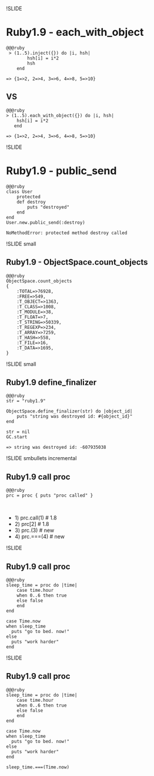 !SLIDE
# Ruby1.9 - each_with_object
    
    @@@ruby
     > (1..5).inject({}) do |i, hsh| 
            hsh[i] = i*2
            hsh
        end

    => {1=>2, 2=>4, 3=>6, 4=>8, 5=>10}

## VS ##

    @@@ruby 
    > (1..5).each_with_object({}) do |i, hsh| 
        hsh[i] = i*2 
       end

    => {1=>2, 2=>4, 3=>6, 4=>8, 5=>10}

!SLIDE 
# Ruby1.9 - public_send #

    @@@ruby
    class User
        protected
        def destroy
            puts "destroyed"
        end
    end
    User.new.public_send(:destroy)

    NoMethodError: protected method destroy called 

!SLIDE small
## Ruby1.9 - ObjectSpace.count_objects ##

    @@@ruby
    ObjectSpace.count_objects
    {
        :TOTAL=>76928, 
        :FREE=>549, 
        :T_OBJECT=>1363, 
        :T_CLASS=>1008, 
        :T_MODULE=>38, 
        :T_FLOAT=>7, 
        :T_STRING=>50339, 
        :T_REGEXP=>234, 
        :T_ARRAY=>7259, 
        :T_HASH=>558, 
        :T_FILE=>16, 
        :T_DATA=>1695, 
    }

!SLIDE small
## Ruby1.9 define_finalizer ##

    @@@ruby
    str = "ruby1.9"

    ObjectSpace.define_finalizer(str) do |object_id|
        puts "string was destroyed id: #{object_id}"
    end

    str = nil
    GC.start

    => string was destroyed id: -607935038

!SLIDE smbullets incremental
## Ruby1.9 call proc ##

    @@@ruby 
    prc = proc { puts "proc called" }
   
<br />
<ul>
<li style="text-align: left;"> 1) prc.call(1) # 1.8</li>
<li style="text-align: left;"> 2) prc[2] # 1.8</li>
<li style="text-align: left;"> 3) prc.(3) # new</li>
<li style="text-align: left;"> 4) prc.===(4) # new</li>
</ul>

!SLIDE
## Ruby1.9 call proc ##

    @@@ruby
    sleep_time = proc do |time|
        case time.hour
        when 0..6 then true
        else false
        end
    end

    case Time.now
    when sleep_time
      puts "go to bed. now!"
    else
      puts "work harder"
    end
 
!SLIDE
## Ruby1.9 call proc ##

    @@@ruby
    sleep_time = proc do |time|
        case time.hour
        when 0..6 then true
        else false
        end
    end

    case Time.now
    when sleep_time
      puts "go to bed. now!"
    else
      puts "work harder"
    end

    sleep_time.===(Time.now) 
